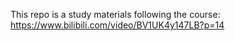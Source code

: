 This repo is a study materials following the course:
https://www.bilibili.com/video/BV1UK4y147LB?p=14